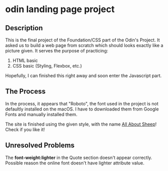 # odin landing page project

## Description

This is the final project of the Foundation/CSS part of the Odin's Project. It asked us to build a web page from scratch which should looks exactly like a picture given. It serves the purpose of practicing:

1. HTML basic
2. CSS basic (Styling, Flexbox, etc.)

Hopefully, I can finished this right away and soon enter the Javascript part.

## The Process

In the process, it appears that "Roboto", the font used in the project is not defaultly installed on the macOS. I have to downloaded them from Google Fonts and manually installed them.

The site is finished using the given style, with the name [All About Sheep](https://ryunosuke.tech/all-about-sheeps-page/)! Check if you like it!

## Unresolved Problems

The **font-weight:lighter** in the Quote section doesn't appear correctly. Possible reason the online font doesn't have lighter attribute value.
